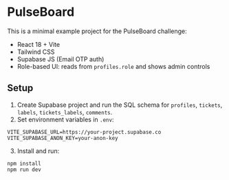 # PulseBoard

This is a minimal example project for the PulseBoard challenge:
- React 18 + Vite
- Tailwind CSS
- Supabase JS (Email OTP auth)
- Role-based UI: reads from `profiles.role` and shows admin controls

## Setup

1. Create Supabase project and run the SQL schema for `profiles`, `tickets`, `labels`, `tickets_labels`, `comments`.
2. Set environment variables in `.env`:
```
VITE_SUPABASE_URL=https://your-project.supabase.co
VITE_SUPABASE_ANON_KEY=your-anon-key
```
3. Install and run:
```
npm install
npm run dev
```
